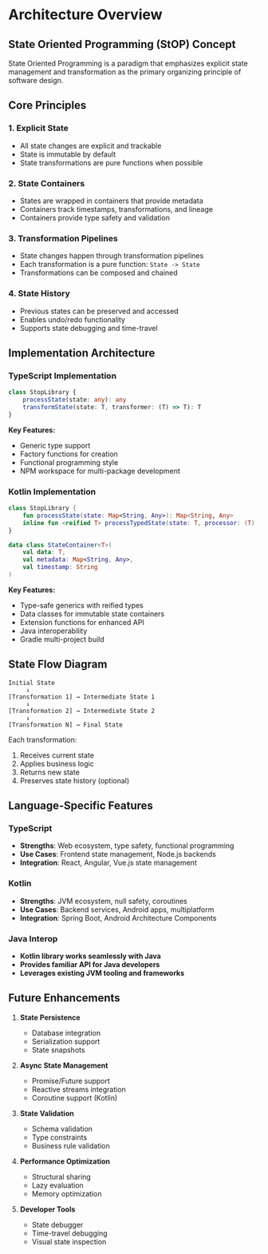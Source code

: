 # Architecture Overview

## State Oriented Programming (StOP) Concept

State Oriented Programming is a paradigm that emphasizes explicit state management and transformation as the primary organizing principle of software design.

## Core Principles

### 1. Explicit State
- All state changes are explicit and trackable
- State is immutable by default
- State transformations are pure functions when possible

### 2. State Containers
- States are wrapped in containers that provide metadata
- Containers track timestamps, transformations, and lineage
- Containers provide type safety and validation

### 3. Transformation Pipelines
- State changes happen through transformation pipelines
- Each transformation is a pure function: `State -> State`
- Transformations can be composed and chained

### 4. State History
- Previous states can be preserved and accessed
- Enables undo/redo functionality
- Supports state debugging and time-travel

## Implementation Architecture

### TypeScript Implementation

```typescript
class StopLibrary {
    processState(state: any): any
    transformState(state: T, transformer: (T) => T): T
}
```

**Key Features:**
- Generic type support
- Factory functions for creation
- Functional programming style
- NPM workspace for multi-package development

### Kotlin Implementation

```kotlin
class StopLibrary {
    fun processState(state: Map<String, Any>): Map<String, Any>
    inline fun <reified T> processTypedState(state: T, processor: (T) -> T): T
}

data class StateContainer<T>(
    val data: T,
    val metadata: Map<String, Any>,
    val timestamp: String
)
```

**Key Features:**
- Type-safe generics with reified types
- Data classes for immutable state containers
- Extension functions for enhanced API
- Java interoperability
- Gradle multi-project build

## State Flow Diagram

```
Initial State
     ↓
[Transformation 1] → Intermediate State 1
     ↓
[Transformation 2] → Intermediate State 2
     ↓
[Transformation N] → Final State
```

Each transformation:
1. Receives current state
2. Applies business logic
3. Returns new state
4. Preserves state history (optional)

## Language-Specific Features

### TypeScript
- **Strengths**: Web ecosystem, type safety, functional programming
- **Use Cases**: Frontend state management, Node.js backends
- **Integration**: React, Angular, Vue.js state management

### Kotlin
- **Strengths**: JVM ecosystem, null safety, coroutines
- **Use Cases**: Backend services, Android apps, multiplatform
- **Integration**: Spring Boot, Android Architecture Components

### Java Interop
- **Kotlin library works seamlessly with Java**
- **Provides familiar API for Java developers**
- **Leverages existing JVM tooling and frameworks**

## Future Enhancements

1. **State Persistence**
   - Database integration
   - Serialization support
   - State snapshots

2. **Async State Management**
   - Promise/Future support
   - Reactive streams integration
   - Coroutine support (Kotlin)

3. **State Validation**
   - Schema validation
   - Type constraints
   - Business rule validation

4. **Performance Optimization**
   - Structural sharing
   - Lazy evaluation
   - Memory optimization

5. **Developer Tools**
   - State debugger
   - Time-travel debugging
   - Visual state inspection
